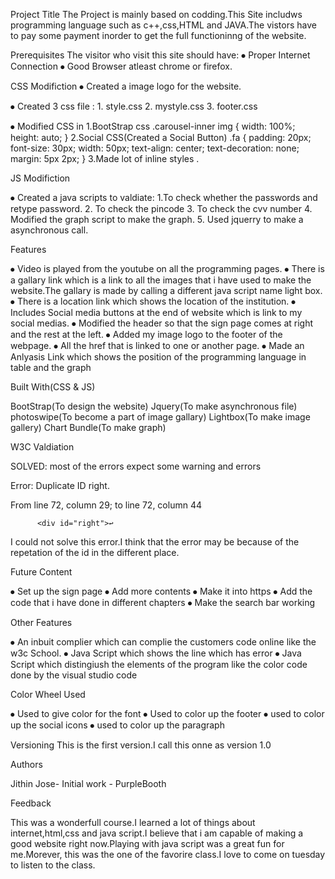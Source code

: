 Project Title
  The Project is mainly based on codding.This Site includws programming language such as c++,css,HTML and JAVA.The vistors have to pay some payment inorder to get the full functioninng of the website.


Prerequisites
 The visitor who visit this site should have:
⦁	  Proper Internet Connection
⦁	  Good Browser atleast chrome or firefox.


CSS Modifiction
⦁	Created a image logo for the website.

⦁	    Created 3 css file :
         1. style.css
         2. mystyle.css
         3. footer.css

⦁	   Modified CSS in
         1.BootStrap css
            .carousel-inner img {
            width: 100%;
            height: auto;
        }
        2.Social CSS(Created a Social Button)
           .fa {
            padding: 20px;
            font-size: 30px;
            width: 50px;
            text-align: center;
           text-decoration: none;
           margin: 5px 2px;
           }
         3.Made lot of inline styles .


JS Modifiction

⦁	  Created a java scripts to valdiate:
     1.To check whether the passwords and retype password.
       2. To check the pincode
       3. To check the cvv number
       4. Modified the graph script to make the graph.
       5. Used jquerry to make a  asynchronous call.
       

Features

⦁	Video is played from the youtube on all the programming pages.
⦁	There is a gallary link which is a link to all the images that i have used to make the website.The gallary is made by calling a different java script name light box.
⦁	There is a location link which shows the location of the institution.
⦁	Includes Social media buttons at the end of website which is link to my social medias.
⦁	Modified the header so that the sign page comes at right and the rest at the left.
⦁	Added my image logo to the footer of the webpage.
⦁	All the href that is linked to one or another page.
⦁	Made an Anlyasis Link which shows the position of the programming language in table and the graph

 

        

Built With(CSS & JS)

BootStrap(To design the website)
Jquery(To make asynchronous file)
photoswipe(To become a part of image gallary)
Lightbox(To make image gallery)
Chart Bundle(To make graph)



W3C Valdiation

SOLVED:  most of the errors expect some warning and errors

Error: Duplicate ID right.

From line 72, column 29; to line 72, column 44

          <div id="right">↩     

I could not solve this error.I think that the error may be because of the repetation of the id in the different place.


Future Content

⦁	Set up the sign page
⦁	Add more contents
⦁	Make it into https
⦁	Add the code that i have done in different chapters
⦁	Make the search bar working

Other Features

⦁	An inbuit complier which can complie the customers code online like the w3c School.
⦁	Java Script which shows the line which has error
⦁	Java Script which distingiush the elements of the program like the color code done by the visual studio code

Color Wheel Used

⦁	Used to give color for the font
⦁	Used to color up the footer
⦁	used to color up the social icons 
⦁	used to color up the paragraph 



Versioning
This is the first version.I call this onne as version 1.0

Authors

Jithin Jose- Initial work - PurpleBooth

Feedback

This was a wonderfull course.I learned a lot of things about internet,html,css and java script.I believe that i am capable of making a 
good website right now.Playing with java script was a great fun for me.Morever, this was the one of the favorire class.I love to come on tuesday to listen to the class.


